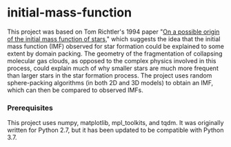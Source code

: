 # initial-mass-function

This project was based on Tom Richtler's 1994 paper "[On a possible origin of the initial mass function of stars](https://ui.adsabs.harvard.edu/abs/1994A%26A...287..517R/abstract)," which suggests the idea that the initial mass function (IMF) observed for star formation could be explained to some extent by domain packing. The geometry of the fragmentation of collapsing molecular gas clouds, as opposed to the complex physics involved in this process, could explain much of why smaller stars are much more frequent than larger stars in the star formation process. The project uses random sphere-packing algorithms (in both 2D and 3D models) to obtain an IMF, which can then be compared to observed IMFs.

### Prerequisites

This project uses numpy, matplotlib, mpl_toolkits, and tqdm. It was originally written for Python 2.7, but it has been updated to be compatible with Python 3.7.

